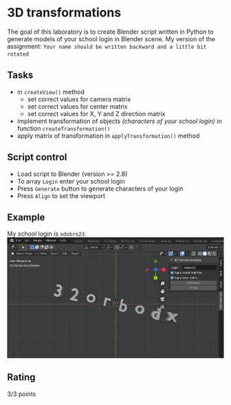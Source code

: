 # 3D transformations
The goal of this laboratory is to create Blender script written in Python to generate models of your school login in Blender scene.
My version of the assignment: `Your name should be written backward and a little bit rotated` 

## Tasks
- in `createView()` method
    - set correct values for camera matrix
    - set correct values for center matrix
    - set correct values for X, Y and Z direction matrix
- implement transformation of objects _(characters of your school login)_ in function `createTransformation()`
- apply matrix of transformation in `applyTransformation()` method

## Script control
- Load script to Blender (version >= 2.8)
- To array `Login` enter your school login
- Press `Generate` button to generate characters of your login
- Press `Align` to set the viewport

## Example
My school login is `xdobro23`.
![Yeah, it should look like this](example.png)
## Rating
3/3 points
